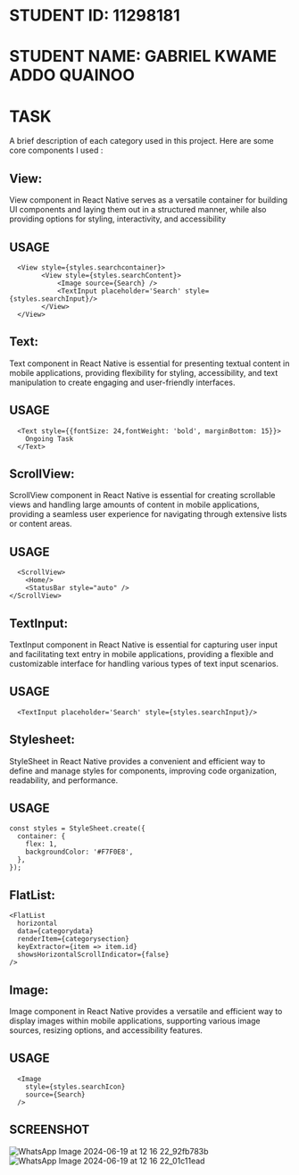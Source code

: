 # STUDENT ID: 11298181
# STUDENT NAME: GABRIEL KWAME ADDO QUAINOO

# TASK 
A brief description of each category used in this project. Here are some core components I used :

## View:
View component in React Native serves as a versatile container for building UI components 
and laying them out in a structured manner, while also providing options for styling, interactivity, and accessibility
## USAGE
```
  <View style={styles.searchcontainer}>
        <View style={styles.searchContent}>
            <Image source={Search} />
            <TextInput placeholder='Search' style={styles.searchInput}/>
        </View>
  </View>
```

## Text:
Text component in React Native is essential for presenting textual content in mobile applications, 
providing flexibility for styling, accessibility, and text manipulation to create engaging and user-friendly interfaces.
## USAGE
```
  <Text style={{fontSize: 24,fontWeight: 'bold', marginBottom: 15}}>
    Ongoing Task
  </Text>
```

## ScrollView:
ScrollView component in React Native is essential for creating scrollable views and handling large amounts of 
content in mobile applications, providing a seamless user experience for navigating through extensive lists or content areas.
## USAGE
```
  <ScrollView>
    <Home/>
    <StatusBar style="auto" />
</ScrollView>
```

## TextInput:
TextInput component in React Native is essential for capturing user input and facilitating text entry in mobile applications, 
providing a flexible and customizable interface for handling various types of text input scenarios.
## USAGE
```
  <TextInput placeholder='Search' style={styles.searchInput}/>
```

## Stylesheet:
StyleSheet in React Native provides a convenient and efficient way to define and manage styles for components, improving code organization, 
readability, and performance.
## USAGE
```
const styles = StyleSheet.create({
  container: {
    flex: 1,
    backgroundColor: '#F7F0E8',
  },
});
```

## FlatList:
```
<FlatList
  horizontal
  data={categorydata}
  renderItem={categorysection}
  keyExtractor={item => item.id}
  showsHorizontalScrollIndicator={false}
/>
```

## Image:
Image component in React Native provides a versatile and efficient way to display images within mobile applications, 
supporting various image sources, resizing options, and accessibility features.
## USAGE
```
  <Image
    style={styles.searchIcon}
    source={Search}
  />
```

## SCREENSHOT
![WhatsApp Image 2024-06-19 at 12 16 22_92fb783b](https://github.com/Gabby-Tech1/rn-assignment4-11298181/assets/149122552/3a25112c-86ad-4ef4-9e03-01532cea4e41)
![WhatsApp Image 2024-06-19 at 12 16 22_01c11ead](https://github.com/Gabby-Tech1/rn-assignment4-11298181/assets/149122552/b184877a-d123-48a5-ac27-877dff20978f)

